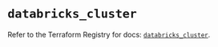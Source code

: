 # `databricks_cluster`

Refer to the Terraform Registry for docs: [`databricks_cluster`](https://registry.terraform.io/providers/databricks/databricks/1.86.0/docs/resources/cluster).
